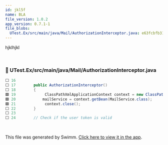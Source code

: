 ```yaml
---
id: jkl5f
name: BLA
file_version: 1.0.2
app_version: 0.7.1-1
file_blobs:
  UTest.Ex/src/main/java/Mail/AuthorizationInterceptor.java: e63fcbfb31316beafa99d43e3550c9ae3540287b
---
```


hjklhjkl

<br/>

<!-- NOTE-swimm-snippet: the lines below link your snippet to Swimm -->
### 📄 UTest.Ex/src/main/java/Mail/AuthorizationInterceptor.java
```java
⬜ 16     	
⬜ 17     	public AuthorizationInterceptor()
⬜ 18     	{
🟩 19             ClassPathXmlApplicationContext context = new ClassPathXmlApplicationContext("applicationContext.xml");
🟩 20     		mailService = context.getBean(MailService.class);
🟩 21             context.close();
⬜ 22     	}
⬜ 23     	
⬜ 24     	// Check if the user token is valid
```

<br/>

This file was generated by Swimm. [Click here to view it in the app](http://localhost:5000/repos/ls4DA2fLasmQuEbT4ipw/docs/jkl5f).